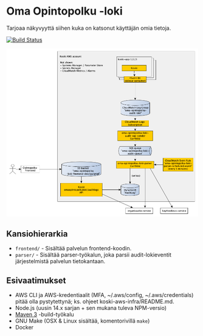 # Oma Opintopolku -loki

Tarjoaa näkyvyyttä siihen kuka on katsonut käyttäjän omia tietoja.

[![Build Status](https://travis-ci.org/Opetushallitus/oma-opintopolku-loki.svg?branch=master)](https://travis-ci.org/Opetushallitus/oma-opintopolku-loki)

![Arkkitehtuuri](/docs/architecture.png)

## Kansiohierarkia

- `frontend/` - Sisältää palvelun frontend-koodin.
- `parser/` - Sisältää parser-työkalun, joka parsii audit-lokieventit järjestelmistä palvelun tietokantaan.

## Esivaatimukset

- AWS CLI ja AWS-kredentiaalit (MFA, ~/.aws/config, ~/.aws/credentials) pitää
  olla pystytettynä; ks. ohjeet koski-aws-infra/README.md.
- Node.js (uusin 14.x sarjan + sen mukana tuleva NPM-versio)
- [Maven 3](https://maven.apache.org/) -build-työkalu
- GNU Make (OSX & Linux sisältää, komentorivillä `make`)
- Docker

